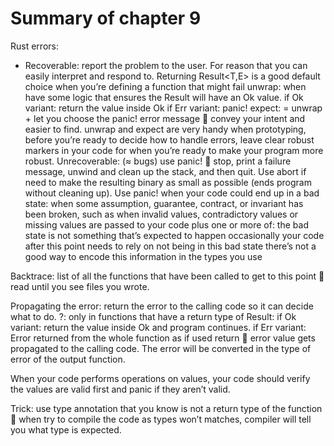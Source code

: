 # Summary of chapter 9
Rust errors:
- Recoverable:  report the problem to the user. For reason that you can easily interpret and respond to. Returning Result<T,E>  is a good default choice when you’re defining a function that might fail
	unwrap: when have some logic that ensures the Result will have an Ok value.
	if Ok variant: return the value inside Ok
	if Err variant: panic!
	expect: = unwrap + let you choose the panic! error message  convey your intent and easier to find.
	unwrap and expect are very handy when prototyping, before you’re ready to decide how to handle errors,  leave clear robust markers in your code for when you’re ready to make your program more robust.
	Unrecoverable: (≈ bugs) use panic!  stop, print a failure message, unwind and clean up the stack, and then quit. Use abort if need to make the resulting binary as small as possible (ends program without cleaning up).
Use panic! when your code could end up in a bad state: when some assumption, guarantee, contract, or invariant has been broken, such as when invalid values, contradictory values or missing values are passed to your code plus one or more of:
	the bad state is not something that’s expected to happen occasionally
	your code after this point needs to rely on not being in this bad state
	there’s not a good way to encode this information in the types you use

Backtrace: list of all the functions that have been called to get to this point  read until you see files you wrote.

Propagating the error: return the error to the calling code so it can decide what to do.
	?: only in functions that have a return type of Result:
	if Ok variant: return the value inside Ok and program continues.
	if Err variant:  Error returned from the whole function as if used return  error value gets propagated to the calling code. The error will be converted in the type of error of the output function. 

When your code performs operations on values, your code should verify the values are valid first and panic if they aren’t valid.


Trick: use type annotation that you know is not a return type of the function  when try to compile the code as types won’t matches, compiler will tell you what type is expected.




